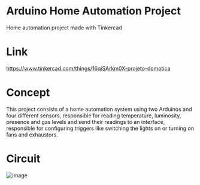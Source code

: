 # Arduino Home Automation Project
Home automation project made with Tinkercad

# Link
https://www.tinkercad.com/things/16qiSArkm0X-projeto-domotica

# Concept
This project consists of a home automation system using two Arduinos and four different sensors, responsible for reading temperature, luminosity, presence and gas levels and send their readings to an interface, responsible for configuring triggers like switching the lights on or turning on fans and exhaustors. 

# Circuit
![image](https://github.com/Arkhandyr/home-automation/assets/61789326/a9dbb6a9-1f24-4531-a8c8-73f09c4ac5e6)
